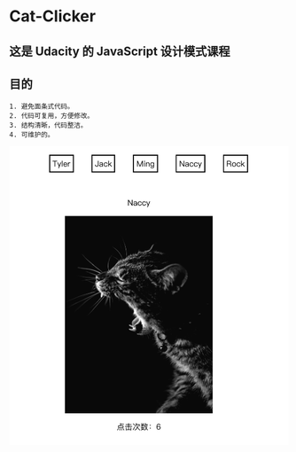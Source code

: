 # Cat-Clicker

## 这是 Udacity 的 JavaScript 设计模式课程

## 目的
    1. 避免面条式代码。
    2. 代码可复用，方便修改。
    3. 结构清晰，代码整洁。
    4. 可维护的。

![russell](images/show.png)
